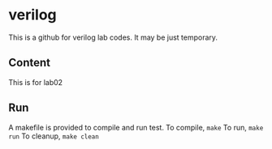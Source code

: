 # verilog
This is a github for verilog lab codes. It may be just temporary.

## Content
This is for lab02

## Run
A makefile is provided to compile and run test.
To compile, `make`
To run, `make run`
To cleanup, `make clean`
